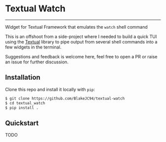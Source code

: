 # Textual Watch
---
Widget for Textual Framework that emulates the `watch` shell command

This is an offshoot from a side-project where I needed to build a quick TUI using the
[Textual](https://github.com/Textualize/textual) library to pipe output from several shell commands
into a few widgets in the terminal.

Suggestions and feedback is welcome here, feel free to open a PR or raise an issue for further
discussion.

## Installation
Clone this repo and install it locally with `pip`:
```bash
$ git clone https://github.com/BlakeJC94/textual-watch
$ cd textual_watch
$ pip install .
```

## Quickstart
TODO
